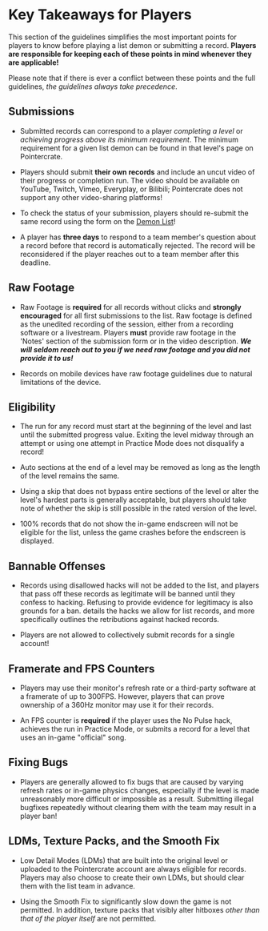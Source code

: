 <div class='panel fade js-scroll-anim' data-anim='fade'>

# Key Takeaways for Players

This section of the guidelines simplifies the most important points for players to know before playing a list demon or submitting a record. **Players are responsible for keeping each of these points in mind whenever they are applicable!** 

Please note that if there is ever a conflict between these points and the full guidelines, *the guidelines always take precedence*.

## Submissions

- Submitted records can correspond to a player *completing a level* or *achieving progress above its minimum requirement*. The minimum requirement for a given list demon can be found in that level's page on Pointercrate. 

- Players should submit **their own records** and include an uncut video of their progress or completion run. The video should be available on YouTube, Twitch, Vimeo, Everyplay, or Bilibili; Pointercrate does not support any other video-sharing platforms! <More Details>

- To check the status of your submission, players should re-submit the same record using the form on the [Demon List](/demonlist)!

- A player has **three days** to respond to a team member's question about a record before that record is automatically rejected. The record will be reconsidered if the player reaches out to a team member after this deadline.

## Raw Footage

- Raw Footage is **required** for all records without clicks and **strongly encouraged** for all first submissions to the list. Raw footage is defined as the unedited recording of the session, either from a recording software or a livestream. Players **must** provide raw footage in the 'Notes' section of the submission form or in the video description. ***We will seldom reach out to you if we need raw footage and you did not provide it to us!*** <More Details>

- Records on mobile devices have <slightly different> raw footage guidelines due to natural limitations of the device.

## Eligibility

- The run for any record must start at the beginning of the level and last until the submitted progress value. Exiting the level midway through an attempt or using one attempt in Practice Mode does not disqualify a record!

- Auto sections at the end of a level may be removed as long as the length of the level remains the same.

- Using a skip that does not bypass entire sections of the level or alter the level's hardest parts is generally acceptable, but players should take note of whether the skip is still possible in the rated version of the level. <More Details>

- 100% records that do not show the in-game endscreen will not be eligible for the list, unless the game crashes before the endscreen is displayed.

## Bannable Offenses

- Records using disallowed hacks will not be added to the list, and players that pass off these records as legitimate will be banned until they confess to hacking. Refusing to provide evidence for legitimacy is also grounds for a ban. <This list> details the hacks we allow for list records, and <this section> more specifically outlines the retributions against hacked records. 

- Players are not allowed to collectively submit records for a single account! <More Details>

## Framerate and FPS Counters

- Players may use their monitor's refresh rate or a third-party software at a framerate of up to 300FPS. However, players that can prove ownership of a 360Hz monitor may use it for their records. <More Details>

- An FPS counter is **required** if the player uses the No Pulse hack, achieves the run in Practice Mode, or submits a record for a level that uses an in-game "official" song. <More Details> 


## Fixing Bugs

- Players are generally allowed to fix bugs that are caused by varying refresh rates or in-game physics changes, especially if the level is made unreasonably more difficult or impossible as a result. Submitting illegal bugfixes repeatedly without clearing them with the team may result in a player ban! <More Details>

## LDMs, Texture Packs, and the Smooth Fix

- Low Detail Modes (LDMs) that are built into the original level or uploaded to the Pointercrate account are always eligible for records. Players may also choose to create their own LDMs, but should clear them with the list team in advance. <More Details>

- Using the Smooth Fix to significantly slow down the game is not permitted. In addition, texture packs that visibly alter hitboxes *other than that of the player itself* are not permitted.


</div>
